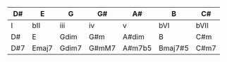 |D#|E|G|G#|A#|B|C#|
|-|-|-|-|-|-|-| 
|I|bII|iii|iv|v|bVI|bVII|
|D#|E|Gdim|G#m|A#dim|B|C#m|
|D#7|Emaj7|Gdim7|G#mM7|A#m7b5|Bmaj7#5|C#m7|
